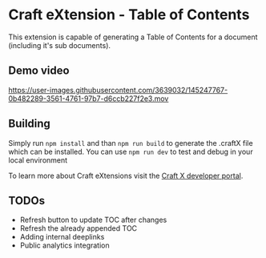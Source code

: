 # Craft eXtension - Table of Contents

This extension is capable of generating a Table of Contents for a document (including it's sub documents).

## Demo video
https://user-images.githubusercontent.com/3639032/145247767-0b482289-3561-4761-97b7-d6ccb227f2e3.mov


## Building

Simply run `npm install` and than `npm run build` to generate the .craftX file which can be installed.
You can use `npm run dev` to test and debug in your local environment

To learn more about Craft eXtensions visit the [Craft X developer portal](https://developer.craft.do).

## TODOs
- Refresh button to update TOC after changes
- Refresh the already appended TOC
- Adding internal deeplinks
- Public analytics integration

